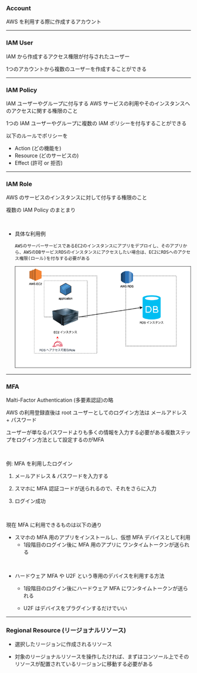 ### Account

AWS を利用する際に作成するアカウント

---

### IAM User

IAM から作成するアクセス権限が付与されたユーザー

1つのアカウントから複数のユーザーを作成することができる

---

### IAM Policy

IAM ユーザーやグループに付与する AWS サービスの利用やそのインスタンスへのアクセスに関する権限のこと

1つの IAM ユーザーやグループに複数の IAM ポリシーを付与することができる

以下のルールでポリシーを
- Action (どの機能を)
- Resource (どのサービスの)
- Effect (許可 or 拒否)

---

### IAM Role

AWS のサービスのインスタンスに対して付与する権限のこと

複数の IAM Policy のまとまり

<br>

- 具体な利用例
    ```
    AWSのサーバーサービスであるEC2のインスタンスにアプリをデプロイし、そのアプリから、AWSのDBサービスRDSのインスタンスにアクセスしたい場合は、EC2にRDSへのアクセス権限(ロール)を付与する必要がある
    ```

    <img src="./img/IAM Role.png" />

---

<div id="mfa"></div>

### MFA

Malti-Factor Authentication (多要素認証)の略

AWS の利用登録直後は root ユーザーとしてのログイン方法は メールアドレス + パスワード

ユーザーが単なるパスワードよりも多くの情報を入力する必要がある複数ステップをログイン方法として設定するのがMFA

<br>

例: MFA を利用したログイン

1. メールアドレス & パスワードを入力する

2. スマホに MFA 認証コードが送られるので、それをさらに入力

3. ログイン成功

<br>

現在 MFA に利用できるものは以下の通り

- スマホの MFA 用のアプリをインストールし、仮想 MFA デバイスとして利用
    - 1段階目のログイン後に MFA 用のアプリに ワンタイムトークンが送られる

<br>

- ハードウェア MFA や U2F という専用のデバイスを利用する方法
    - 1段階目のログイン後にハードウェア MFA にワンタイムトークンが送られる

    - U2F はデバイスをプラグインするだけでいい

---

### Regional Resource (リージョナルリソース)

- 選択したリージョンに作成されるリソース

- 対象のリージョナルリソースを操作したければ、まずはコンソール上でそのリソースが配置されているリージョンに移動する必要がある
